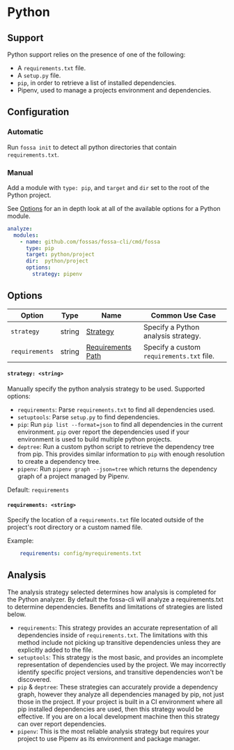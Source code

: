 # Python

## Support

Python support relies on the presence of one of the following:

- A `requirements.txt` file.
- A `setup.py` file.
- `pip`, in order to retrieve a list of installed dependencies.
- Pipenv, used to manage a projects environment and dependencies.

## Configuration

### Automatic

Run `fossa init` to detect all python directories that contain `requirements.txt`.

### Manual

Add a module with `type: pip`, and `target` and `dir` set to the root of the Python project.

See [Options](#Options) for an in depth look at all of the available options for a Python module.

```yaml
analyze:
  modules:
    - name: github.com/fossas/fossa-cli/cmd/fossa
      type: pip
      target: python/project
      dir:  python/project
      options:
        strategy: pipenv
```

## Options

| Option         |  Type  | Name                                      | Common Use Case                           |
| -------------- | :----: | ----------------------------------------- | ----------------------------------------- |
| `strategy`     | string | [Strategy](#strategy-string)              | Specify a Python analysis strategy.       |
| `requirements` | string | [Requirements Path](#requirements-string) | Specify a custom `requirements.txt` file. |
<!--- In code but currently unused
| `venv`         | string | [Virtual Env](#All-Tags:-<bool>)                  | Make sure all OS and Arch tags are caught. |
--->

#### `strategy: <string>`

Manually specify the python analysis strategy to be used. Supported options:
- `requirements`: Parse `requirements.txt` to find all dependencies used.
- `setuptools`: Parse `setup.py` to find dependencies.
- `pip`: Run `pip list --format=json` to find all dependencies in the current environment. `pip` over report the dependencies used if your environment is used to build multiple python projects.
- `deptree`: Run a custom python script to retrieve the dependency tree from pip. This provides similar information to `pip` with enough resolution to create a dependency tree.
- `pipenv`: Run `pipenv graph --json=tree` which returns the dependency graph of a project managed by Pipenv.

Default: `requirements`

#### `requirements: <string>`

Specify the location of a `requirements.txt` file located outside of the project's root directory or a custom named file.

Example:
```yaml
    requirements: config/myrequirements.txt
```

## Analysis

The analysis strategy selected determines how analysis is completed for the Python analyzer. By default the fossa-cli will analyze a requirements.txt to determine dependencies. Benefits and limitations of strategies are listed below.

- `requirements`: This strategy provides an accurate representation of all dependencies inside of `requirements.txt`. The limitations with this method include not picking up transitive dependencies unless they are explicitly added to the file.
- `setuptools`: This strategy is the most basic, and provides an incomplete representation of dependencies used by the project. We may incorrectly identify specific project versions, and transitive dependencies won't be discovered.
- `pip` & `deptree`: These strategies can accurately provide a dependency graph, however they analyze all dependencies managed by pip, not just those in the project. If your project is built in a CI environment where all pip installed dependencies are used, then this strategy would be effective. If you are on a local development machine then this strategy can over report dependencies.
- `pipenv`: This is the most reliable analysis strategy but requires your project to use Pipenv as its environment and package manager.
